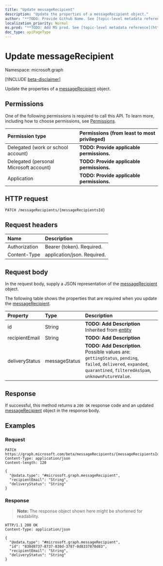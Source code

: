 ```yaml
---
title: "Update messageRecipient"
description: "Update the properties of a messageRecipient object."
author: "**TODO: Provide Github Name. See [topic-level metadata reference](https://msgo.azurewebsites.net/add/document/guidelines/metadata.html#topic-level-metadata)**"
localization_priority: Normal
ms.prod: "**TODO: Add MS prod. See [topic-level metadata reference](https://msgo.azurewebsites.net/add/document/guidelines/metadata.html#topic-level-metadata)**"
doc_type: apiPageType
---
```


# Update messageRecipient
Namespace: microsoft.graph

[!INCLUDE [beta-disclaimer](../../includes/beta-disclaimer.md)]

Update the properties of a [messageRecipient](../resources/messagerecipient.md) object.

## Permissions
One of the following permissions is required to call this API. To learn more, including how to choose permissions, see [Permissions](/graph/permissions-reference).

|Permission type|Permissions (from least to most privileged)|
|:---|:---|
|Delegated (work or school account)|**TODO: Provide applicable permissions.**|
|Delegated (personal Microsoft account)|**TODO: Provide applicable permissions.**|
|Application|**TODO: Provide applicable permissions.**|

## HTTP request

<!-- {
  "blockType": "ignored"
}
-->
``` http
PATCH /messageRecipients/{messageRecipientsId}
```

## Request headers
|Name|Description|
|:---|:---|
|Authorization|Bearer {token}. Required.|
|Content-Type|application/json. Required.|

## Request body
In the request body, supply a JSON representation of the [messageRecipient](../resources/messagerecipient.md) object.

The following table shows the properties that are required when you update the [messageRecipient](../resources/messagerecipient.md).

|Property|Type|Description|
|:---|:---|:---|
|id|String|**TODO: Add Description** Inherited from [entity](../resources/entity.md)|
|recipientEmail|String|**TODO: Add Description**|
|deliveryStatus|messageStatus|**TODO: Add Description**. Possible values are: `gettingStatus`, `pending`, `failed`, `delivered`, `expanded`, `quarantined`, `filteredAsSpam`, `unknownFutureValue`.|



## Response

If successful, this method returns a `200 OK` response code and an updated [messageRecipient](../resources/messagerecipient.md) object in the response body.

## Examples

### Request
<!-- {
  "blockType": "request",
  "name": "update_messagerecipient"
}
-->
``` http
PATCH https://graph.microsoft.com/beta/messageRecipients/{messageRecipientsId}
Content-Type: application/json
Content-length: 120

{
  "@odata.type": "#microsoft.graph.messageRecipient",
  "recipientEmail": "String",
  "deliveryStatus": "String"
}
```


### Response
>**Note:** The response object shown here might be shortened for readability.
<!-- {
  "blockType": "response",
  "truncated": true
}
-->
``` http
HTTP/1.1 200 OK
Content-Type: application/json

{
  "@odata.type": "#microsoft.graph.messageRecipient",
  "id": "830d8737-8737-830d-3787-0d8337870d83",
  "recipientEmail": "String",
  "deliveryStatus": "String"
}
```

